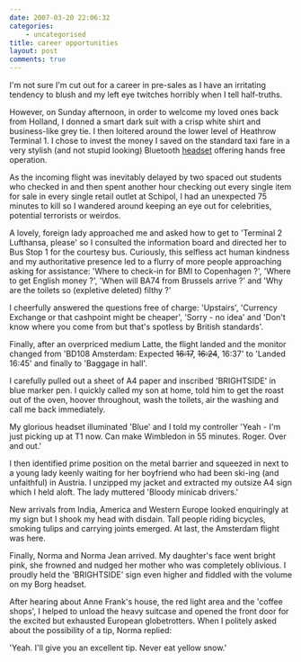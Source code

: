 ```yaml
---
date: 2007-03-20 22:06:32
categories:
    - uncategorised
title: career opportunities
layout: post
comments: true
---
```

I'm not sure I'm cut out for a career in pre-sales as I have an
irritating tendency to blush and my left eye twitches horribly when I
tell half-truths.

However, on Sunday afternoon, in order to welcome my loved ones back
from Holland, I donned a smart dark suit with a crisp white shirt and
business-like grey tie. I then loitered around the lower level of
Heathrow Terminal 1. I chose to invest the money I saved on the standard
taxi fare in a very stylish (and not stupid looking) Bluetooth
[headset](http://www.carphonewarehouse.com/commerce/servlet/gben-pd-ProductAccessories?S=230&PN=MAIN.COMMERCE.ACCESSORIES.BLUETOOTH.HEADSETS&modelName=&manId=&modelId=&fullArticleName=MAIN.UK.INTERNET.PRODDISPLAY.PALETTES.BLUETOOTH.GLOBAL&subCatFullArticleName=MAIN.UK.INTERNET.PRODDISPLAY.PALETTES.BLUETOOTH.HEADSETS&subCategoryName=&categoryName=&parentPalette=&accessoryid=MOTWCPHFBT&accessoryName=Motorola%20H300%20Bluetooth%20headset)
offering hands free operation.

As the incoming flight was inevitably delayed by two spaced out students
who checked in and then spent another hour checking out every single
item for sale in every single retail outlet at Schipol, I had an
unexpected 75 minutes to kill so I wandered around keeping an eye out
for celebrities, potential terrorists or weirdos.

A lovely, foreign lady approached me and asked how to get to 'Terminal 2
Lufthansa, please' so I consulted the information board and directed her
to Bus Stop 1 for the courtesy bus. Curiously, this selfless act human
kindness and my authoritative presence led to a flurry of more people
approaching asking for assistance: 'Where to check-in for BMI to
Copenhagen ?', 'Where to get English money ?', 'When will BA74 from
Brussels arrive ?' and 'Why are the toilets so (expletive deleted)
filthy ?'

I cheerfully answered the questions free of charge: 'Upstairs',
'Currency Exchange or that cashpoint might be cheaper', 'Sorry - no
idea' and 'Don't know where you come from but that's spotless by British
standards'.

Finally, after an overpriced medium Latte, the flight landed and the
monitor changed from 'BD108 Amsterdam: Expected ~~16:17~~, ~~16:24~~,
16:37' to 'Landed 16:45' and finally to 'Baggage in hall'.

I carefully pulled out a sheet of A4 paper and inscribed 'BRIGHTSIDE' in
blue marker pen. I quickly called my son at home, told him to get the
roast out of the oven, hoover throughout, wash the toilets, air the
washing and call me back immediately.

My glorious headset illuminated 'Blue' and I told my controller 'Yeah -
I'm just picking up at T1 now. Can make Wimbledon in 55 minutes. Roger.
Over and out.'

I then identified prime position on the metal barrier and squeezed in
next to a young lady keenly waiting for her boyfriend who had been
ski-ing (and unfaithful) in Austria. I unzipped my jacket and extracted
my outsize A4 sign which I held aloft. The lady muttered 'Bloody minicab
drivers.'

New arrivals from India, America and Western Europe looked enquiringly
at my sign but I shook my head with disdain. Tall people riding
bicycles, smoking tulips and carrying joints emerged. At last, the
Amsterdam flight was here.

Finally, Norma and Norma Jean arrived. My daughter's face went bright
pink, she frowned and nudged her mother who was completely oblivious. I
proudly held the 'BRIGHTSIDE' sign even higher and fiddled with the
volume on my Borg headset.

After hearing about Anne Frank's house, the red light area and the
'coffee shops', I helped to unload the heavy suitcase and opened the
front door for the excited but exhausted European globetrotters. When I
politely asked about the possibility of a tip, Norma replied:

'Yeah. I'll give you an excellent tip. Never eat yellow snow.'

